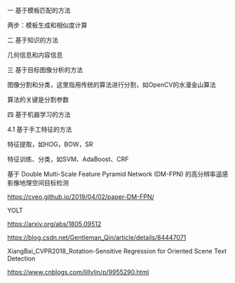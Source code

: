 一 基于模板匹配的方法

两步：模板生成和相似度计算



二 基于知识的方法

几何信息和内容信息



三 基于目标图像分析的方法

图像分割和分类，这里指用传统的算法进行分割，如OpenCV的水漫金山算法

算法的关键是分割参数



四 基于机器学习的方法

4.1 基于手工特征的方法

特征提取，如HOG，BOW，SR

特征训练、分类，如SVM、AdaBoost、CRF







基于 Double Multi-Scale Feature Pyramid Network (DM-FPN) 的高分辨率遥感影像地理空间目标检测

https://cveo.github.io/2019/04/02/paper-DM-FPN/



YOLT

https://arxiv.org/abs/1805.09512

https://blog.csdn.net/Gentleman_Qin/article/details/84447071



XiangBai_CVPR2018_Rotation-Sensitive Regression for Oriented Scene Text Detection

https://www.cnblogs.com/lillylin/p/9955290.html